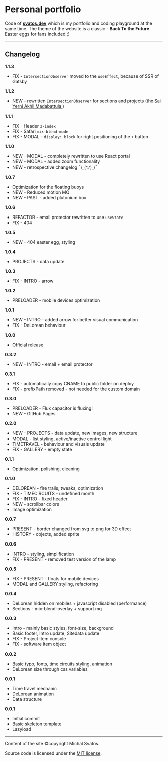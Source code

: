 # Personal portfolio
Code of **[svatos.dev](https://svatos.dev)** which is my portfolio and coding playground at the same time. The theme of the website is a classic - **Back To the Future**. Easter eggs for fans included ;)
***
## Changelog
**1.1.3**
- FIX - `IntersectionObserver` moved to the `useEffect`, because of SSR of Gatsby

**1.1.2**
- NEW - rewritten `IntersectionObserver` for sections and projects (thx [Sai Yerni Akhil Madabattula
  ](https://saiyerniakhil.in/building-a-scrollspy-and-more-using-react-and-intersectionobserver-api))

**1.1.1**
- FIX - Header `z-index`
- FIX - Safari `mix-blend-mode`
- FIX - MODAL - `display: block` for right positioning of the `+` button

**1.1.0**
- NEW - MODAL - completely rewritten to use React portal
- NEW - MODAL - added zoom functionality
- NEW - retrospective changelog ¯\\\_(ツ)_/¯

**1.0.7**
- Optimization for the floating buoys
- NEW - Reduced motion MQ
- NEW - PAST - added plutonium box

**1.0.6**
- REFACTOR - email protector rewritten to use `useState`
- FIX - 404

**1.0.5**
- NEW - 404 easter egg, styling

**1.0.4**
- PROJECTS - data update

**1.0.3**
- FIX - INTRO - arrow

**1.0.2**
- PRELOADER - mobile devices optimization

**1.0.1**
- NEW - INTRO - added arrow for better visual communication
- FIX - DeLorean behaviour

**1.0.0**
- Official release

**0.3.2**
- NEW - INTRO - email + email protector

**0.3.1**
- FIX - automatically copy CNAME to public folder on deploy
- FIX - prefixPath removed - not needed for the custom domain

**0.3.0**
- PRELOADER - Flux capacitor is fluxing!
- NEW - GitHub Pages

**0.2.0**
- NEW - PROJECTS - data update, new images, new structure
- MODAL - list styling, active/inactive control light
- TIMETRAVEL - behaviour and visuals update
- FIX - GALLERY - empty state

**0.1.1**
- Optimization, polishing, cleaning

**0.1.0**
- DELOREAN - fire trails, tweaks, optimization
- FIX - TIMECIRCUITS - undefined month
- FIX - INTRO - fixed header
- NEW - scrollbar colors
- Image optimization

**0.0.7**
- PRESENT - border changed from svg to png for 3D effect
- HISTORY - objects, added sprite

**0.0.6**
- INTRO - styling, simplification
- FIX - PRESENT - removed test version of the lamp

**0.0.5**
- FIX - PRESENT - floats for mobile devices
- MODAL and GALLERY styling, refactoring

**0.0.4**
- DeLorean hidden on mobiles + javascript disabled (performance)
- Sections - mix-blend-overlay + support mq

**0.0.3**
- Intro - mainly basic styles, font-size, background
- Basic footer, Intro update, Sitedata update
- FIX - Project Item console
- FIX - software item object

**0.0.2**
- Basic typo, fonts, time circuits styling, animation
- DeLorean size through css variables

**0.0.1**
- Time travel mechanic
- DeLorean animation
- Data structure

**0.0.1**
- Initial commit
- Basic skeleton template
- Lazyload


***
Content of the site &copy;copyright Michal Svatos.

Source code is licensed under the [MIT license](https://opensource.org/licenses/mit-license.php).

